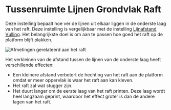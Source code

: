 Tussenruimte Lijnen Grondvlak Raft
====
Deze instelling bepaalt hoe ver de lijnen uit elkaar liggen in de onderste laag van het raft. Deze instelling is vergelijkbaar met de instelling [Lijnafstand Vulling](../infill/infill_line_distance.md). Het belangrijkste doel is om aan te passen hoe goed het raft op de platform blijft plakken.

![Afmetingen gerelateerd aan het raft](../../../articles/images/raft_dimensions.svg)

Het verkleinen van de afstand tussen de lijnen van de onderste laag heeft verschillende effecten:
* Een kleinere afstand verbetert de hechting van het raft aan de platform omdat er meer oppervlak is waar het raft aan kan kleven.
* Het raft zal wat stugger zijn.
* Het duurt langer om de eerste laag van het raft printen. Deze laag wordt heel langzaam geprint, waardoor het effect groter is dan de andere lagen van het raft.